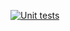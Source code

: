 [![Unit tests](https://github.com/CatraProto/Client/actions/workflows/unittests.yml/badge.svg)](https://github.com/CatraProto/Client/actions/workflows/unittests.yml)
